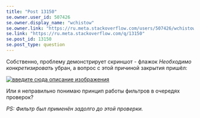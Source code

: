 ```yaml
---
title: "Post 13150"
se.owner.user_id: 507426
se.owner.display_name: "wchistow"
se.owner.link: "https://ru.meta.stackoverflow.com/users/507426/wchistow"
se.link: "https://ru.meta.stackoverflow.com/q/13150"
se.post_id: 13150
se.post_type: question
---
```

<p>Собственно, проблему демонстрирует скриншот - флажок <em>Необходимо конкретизировать</em> убран, а вопрос с этой причиной закрытия пришёл:</p>
<p><a href="https://i.stack.imgur.com/CjSnv.png" rel="nofollow noreferrer"><img src="https://i.stack.imgur.com/CjSnv.png" alt="введите сюда описание изображения" /></a></p>
<p>Или я неправильно понимаю принцип работы фильтров в очередях проверок?</p>
<p><em>PS: Фильтр был применён задолго до этой проверки.</em></p>
